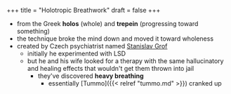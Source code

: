 +++
title = "Holotropic Breathwork"
draft = false
+++

-   from the Greek **holos** (whole) and **trepein** (progressing toward something)
-   the technique broke the mind down and moved it toward wholeness
-   created by Czech psychiatrist named [Stanislav Grof](https://en.wikipedia.org/wiki/Stanislav_Grof)
    -   initially he experimented with LSD
    -   but he and his wife looked for a therapy with the same hallucinatory and healing effects that wouldn't get them thrown into jail
        -   they've discovered **heavy breathing**
            -   essentially [Tummo]({{< relref "tummo.md" >}}) cranked up
